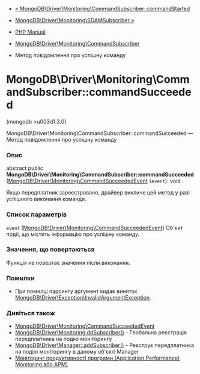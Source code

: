 - [«
MongoDB\Driver\Monitoring\CommandSubscriber::commandStarted](mongodb-driver-monitoring-commandsubscriber.commandstarted.md)
- [MongoDB\Driver\Monitoring\SDAMSubscriber
»](class.mongodb-driver-monitoring-sdamsubscriber.md)

- [PHP Manual](index.md)
- [MongoDB\Driver\Monitoring\CommandSubscriber](class.mongodb-driver-monitoring-commandsubscriber.md)
- Метод повідомлення про успішну команду

# MongoDB\Driver\Monitoring\CommandSubscriber::commandSucceeded

(mongodb \>u003d1.3.0)

MongoDB\Driver\Monitoring\CommandSubscriber::commandSucceeded — Метод
повідомлення про успішну команду

### Опис

abstract public
**MongoDB\Driver\Monitoring\CommandSubscriber::commandSucceeded**([MongoDB\Driver\Monitoring\CommandSucceededEvent](class.mongodb-driver-monitoring-commandsucceededevent.md)
`$event`): void

Якщо передплатник зареєстровано, драйвер викличе цей метод у разі
успішного виконання команди.

### Список параметрів

`event` ([MongoDB\Driver\Monitoring\CommandSucceededEvent](class.mongodb-driver-monitoring-commandsucceededevent.md))
Об'єкт події, що містить інформацію про успішну команду.

### Значення, що повертаються

Функція не повертає значення після виконання.

### Помилки

- При помилці парсингу аргумент кидає виняток
[MongoDB\Driver\Exception\InvalidArgumentException](class.mongodb-driver-exception-invalidargumentexception.md).

### Дивіться також

- [MongoDB\Driver\Monitoring\CommandSucceededEvent](class.mongodb-driver-monitoring-commandsucceededevent.md)
- [MongoDB\Driver\Monitoring ddSubscriber()](function.mongodb.driver.monitoring.addsubscriber.md) -
Глобальна реєстрація передплатника на подію моніторингу
- [MongoDB\Driver\Manager::addSubscriber()](mongodb-driver-manager.addsubscriber.md) -
Реєструє передплатника на подію моніторингу в даному об'єкті
Manager
- [Моніторинг продуктивності програми (Application Performance)
Monitoring або APM)](mongodb.tutorial.apm.md)
